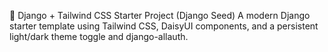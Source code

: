 🌱 Django + Tailwind CSS Starter Project (Django Seed)
A modern Django starter template using Tailwind CSS, DaisyUI components, and a persistent light/dark theme toggle and django-allauth.

